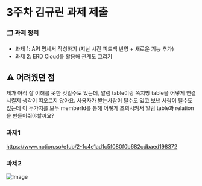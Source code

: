 # 3주차 김규린 과제 제출 

### 🗂️ 과제 정리  
- 과제 1: API 명세서 작성하기 (지난 시간 피드백 반영 + 새로운 기능 추가)
- 과제 2: ERD Cloud를 활용해 관계도 그리기 

## ⚠️ 어려웠던 점  
제가 아직 잘 이해를 못한 것일수도 있는데, 알림 table이랑 쪽지방 table을 어떻게 연결시킬지 생각이 떠오르지 않아요. 
사용자가 받는사람이 될수도 있고 보낸 사람이 될수도 있는데 이 두가지를 모두 memberId를 통해 어떻게 조회시켜서 알림 table과 relation을 만들어줘야할까요?


### 과제1
https://www.notion.so/efub/2-1c4e1ad1c5f080f0b682cdbaed198372

### 과제2
![Image](https://github.com/user-attachments/assets/b64e42df-fc4f-483d-a3c1-5e8076d461c4)
